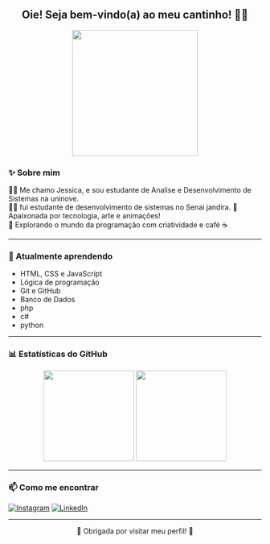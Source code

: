 <h2 align="center">Oie! Seja bem-vindo(a) ao meu cantinho! 🧸🌼</h2>

<p align="center">
  <img src="[ https://media.giphy.com/media/l41lFw057lAJQMwg0/giphy.gif](https://media4.giphy.com/media/v1.Y2lkPTc5MGI3NjExMGY0ZG95MzBnazM5OGxnenBtdXN2aXQ2OXJtbzQzMHVxcDExb2F0NiZlcD12MV9pbnRlcm5hbF9naWZfYnlfaWQmY3Q9Zw/NKicvKt6iisXS/giphy.gif)" width="250" />
</p>

### ✨ Sobre mim

👩‍💻 Me chamo Jessica, e sou estudante de Analise e Desenvolvimento de Sistemas na uninove.  
👩‍💻 fui estudante de desenvolvimento de sistemas no Senai jandira.
🎯 Apaixonada por tecnologia, arte e animações!  
🎨 Explorando o mundo da programação com criatividade e café ☕  

---

### 🌱 Atualmente aprendendo

- HTML, CSS e JavaScript
- Lógica de programação
- Git e GitHub
- Banco de Dados
- php
- c#
- python

---

### 📊 Estatísticas do GitHub

<p align="center">
  <img height="180em" src="https://github-readme-stats.vercel.app/api?username=jeca16&show_icons=true&theme=tokyonight&hide_border=true"/>
  <img height="180em" src="https://github-readme-stats.vercel.app/api/top-langs/?username=jeca16&layout=compact&theme=tokyonight&hide_border=true"/>
</p>

---

### 📫 Como me encontrar

[![Instagram](https://img.shields.io/badge/Instagram-%23E4405F.svg?style=for-the-badge&logo=Instagram&logoColor=white)](https://instagram.com/jess_p.s)
[![LinkedIn](https://img.shields.io/badge/LinkedIn-%230077B5.svg?style=for-the-badge&logo=linkedin&logoColor=white)](https://linkedin.com/in/jessica-pereira-791280342)


---

<p align="center">
  💖 Obrigada por visitar meu perfil! 💖
</p>
